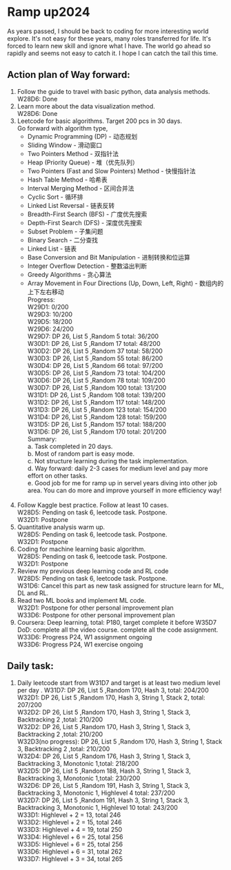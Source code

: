 # Ramp up2024
As years passed, I should be back to coding for more interesting world explore. It's not easy for these years, many roles transferred for life. It's forced to learn new skill and ignore what I have. The world go ahead so rapidly and seems not easy to catch it. I hope I can catch the tail this time. 

## Action plan of Way forward: <br/>
1. Follow the guide to travel with basic python, data analysis methods.<br/> 
   W28D6: Done <br/>
3. Learn more about the data visualization method. <br/>
   W28D6: Done   <br/>
3. Leetcode for basic algorithms. Target 200 pcs in 30 days. <br/>
   Go forward with algorithm type, <br/>
      * Dynamic Programming (DP) - 动态规划 <br/>
      * Sliding Window - 滑动窗口 <br/>
      * Two Pointers Method - 双指针法 <br/>
      * Heap (Priority Queue) - 堆（优先队列） <br/>
      * Two Pointers (Fast and Slow Pointers) Method - 快慢指针法 <br/>
      * Hash Table Method - 哈希表 <br/>
      *  Interval Merging Method - 区间合并法 <br/>
      * Cyclic Sort - 循环排 <br/>
      *  Linked List Reversal - 链表反转 <br/>
      * Breadth-First Search (BFS) - 广度优先搜索 <br/>
      *  Depth-First Search (DFS) - 深度优先搜索 <br/>
      * Subset Problem - 子集问题 <br/>
      *  Binary Search - 二分查找 <br/>
      *  Linked List - 链表 <br/>
      * Base Conversion and Bit Manipulation - 进制转换和位运算 <br/>
      * Integer Overflow Detection - 整数溢出判断 <br/>
      * Greedy Algorithms - 贪心算法 <br/>
      * Array Movement in Four Directions (Up, Down, Left, Right) - 数组内的上下左右移动 <br/>
    Progress: <br/>
        W29D1: 0/200 <br/>
        W29D3: 10/200 <br/>
        W29D5: 18/200 <br/>
        W29D6: 24/200 <br/>
        W29D7: DP 26,  List 5 ,Random 5 total: 36/200<br/>
        W30D1: DP 26,  List 5 ,Random 17 total: 48/200<br/>
        W30D2: DP 26,  List 5 ,Random 37 total: 58/200<br/>
        W30D3: DP 26,  List 5 ,Random 55 total: 86/200<br/>
        W30D4: DP 26,  List 5 ,Random 66 total: 97/200<br/>
        W30D5: DP 26,  List 5 ,Random 73 total: 104/200<br/>
        W30D6: DP 26,  List 5 ,Random 78 total: 109/200<br/>
        W30D7: DP 26,  List 5 ,Random 100 total: 131/200<br/>
        W31D1: DP 26,  List 5 ,Random 108 total: 139/200<br/>
        W31D2: DP 26,  List 5 ,Random 117 total: 148/200<br/>
        W31D3: DP 26,  List 5 ,Random 123 total: 154/200<br/>
        W31D4: DP 26,  List 5 ,Random 128 total: 159/200<br/>
        W31D5: DP 26,  List 5 ,Random 157 total: 188/200<br/>
        W31D6: DP 26,  List 5 ,Random 170 total: 201/200<br/>
        Summary:<br/>
        a. Task completed in 20 days.<br/>
        b. Most of random part is easy mode.<br/>
        c. Not structure learning during the task implementation.<br/>
        d. Way forward: daily 2-3 cases for medium level and pay more effort on other tasks.<br/>
        e. Good job for me for ramp up in servel years diving into other job area. You can do more and improve yourself in more efficiency way!<br/>
        <br/>          
4. Follow Kaggle best practice. Follow at least 10 cases. <br/>
   W28D5: Pending on task 6,  leetcode task. Postpone. <br/>
   W32D1:  Postpone<br/>
5. Quantitative analysis warm up. <br/>
    W28D5: Pending on task 6,  leetcode task. Postpone. <br/>
   W32D1:  Postpone<br/>
6. Coding for machine learning basic algorithm. <br/>
   W28D5: Pending on task 6,  leetcode task. Postpone. <br/>
   W32D1:  Postpone<br/>
7. Review my previous deep learning code and RL code <br/>
   W28D5: Pending on task 6,  leetcode task. Postpone. <br/>
   W31D6: Cancel this part as new task assigned for structure learn for ML, DL and RL. <br/>
8. Read two ML books and implement ML code.<br/>
   W32D1:  Postpone for other personal improvement plan<br/>
   W33D6:  Postpone for other personal improvement plan<br/>
9. Coursera: Deep learning, total:  P180, target complete it before W35D7<br/>
   DoD:  complete all the video course.  complete all the code assignment.<br/>
   W33D6: Progress P24, W1 assignment ongoing<br/>
   W33D6: Progress P24, W1 exercise ongoing<br/>


## Daily task:<br/>
1. Daily leetcode start from W31D7 and target is at least two medium level per day .
    W31D7: DP 26,  List 5 ,Random 170, Hash 3, total: 204/200<br/>
    W32D1: DP 26,  List 5 ,Random 170, Hash 3, String 1, Stack 2, total: 207/200<br/>
    W32D2: DP 26,  List 5 ,Random 170, Hash 3, String 1, Stack 3, Backtracking 2 ,total: 210/200<br/>
    W32D2: DP 26,  List 5 ,Random 170, Hash 3, String 1, Stack 3, Backtracking 2 ,total: 210/200<br/>
    W32D3(no progress): DP 26,  List 5 ,Random 170, Hash 3, String 1, Stack 3, Backtracking 2 ,total: 210/200<br/>
    W32D4: DP 26,  List 5 ,Random 176, Hash 3, String 1, Stack 3, Backtracking 3, Monotonic 1,total: 218/200<br/>
    W32D5: DP 26,  List 5 ,Random 188, Hash 3, String 1, Stack 3, Backtracking 3, Monotonic 1,total: 230/200<br/>
    W32D6: DP 26,  List 5 ,Random 191, Hash 3, String 1, Stack 3, Backtracking 3, Monotonic 1, Highlevel 4 total: 237/200<br/>
    W32D7: DP 26,  List 5 ,Random 191, Hash 3, String 1, Stack 3, Backtracking 3, Monotonic 1, Highlevel 10 total: 243/200<br/>
    W33D1: Highlevel + 2 = 13, total 246<br/>
    W33D2: Highlevel + 2 = 15, total 246<br/>
    W33D3: Highlevel + 4 = 19, total 250<br/>
    W33D4: Highlevel + 6 = 25, total 256 <br/>
    W33D5: Highlevel + 6 = 25, total 256 <br/>
    W33D6: Highlevel + 6 = 31, total 262 <br/>
    W33D7: Highlevel + 3 = 34, total 265 <br/>

